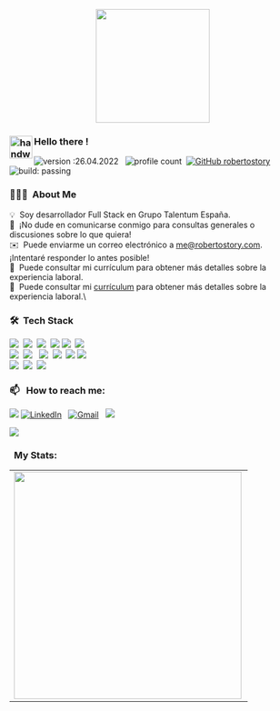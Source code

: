 <p align="center"><img src="https://user-images.githubusercontent.com/23401021/165251060-167b4745-68ba-4ab7-9842-6a1253715adc.png" width='200' align='center'/></p>

### <img alt="handwavegif" src="https://user-images.githubusercontent.com/39513876/112366216-8cfe7400-8cfe-11eb-8116-7d3dbae20e97.gif" width='40' align="left"/> Hello there !
![version :26.04.2022](https://img.shields.io/badge/version-26.04.2022-informational) &nbsp;
![profile count](https://komarev.com/ghpvc/?username=robertostory&color=red)&nbsp;
[![GitHub robertostory](https://img.shields.io/github/followers/robertostory?label=follow&style=social)](https://github.com/robertostory)&nbsp;
![build: passing](https://img.shields.io/badge/build-passing-success)
### 👨🏻‍💻 &nbsp;About Me

💡 &nbsp;Soy desarrollador Full Stack en Grupo Talentum España.\
💬 &nbsp;¡No dude en comunicarse conmigo para consultas generales o discusiones sobre lo que quiera!\
✉️ &nbsp;Puede enviarme un correo electrónico a me@robertostory.com. ¡Intentaré responder lo antes posible!\
📄 &nbsp;Puede consultar mi currículum para obtener más detalles sobre la experiencia laboral.\
📄 &nbsp;Puede consultar mi [currículum](https://drive.google.com/file/d/13BwDMfDrNXgUnNEzA3G8ya4363PnOz3M/view?usp=sharing) para obtener más detalles sobre la experiencia laboral.\

### 🛠 &nbsp;Tech Stack
<p align="left">
<img src="https://img.shields.io/badge/-PHP-05122A?style=flat&logo=php"/>&nbsp;
<img src="https://img.shields.io/badge/-JavaScript-05122A?style=flat&logo=javascript"/>&nbsp;
<img src="https://img.shields.io/badge/-HTML-05122A?style=flat&logo=HTML5"/>&nbsp;
<img src="https://img.shields.io/badge/-CSS-05122A?style=flat&logo=CSS3&logoColor=1572B6"/>
<img src="https://img.shields.io/badge/-MySql-05122A?style=flat&logo=mysql&logoColor=E17511"/>&nbsp;
<img src="https://img.shields.io/badge/-MariaDB-05122A?style=flat&logo=mariadb&logoColor=1F2E5C"/> <br>
<img src="https://img.shields.io/badge/-Bootstrap-05122A?style=flat&logo=bootstrap&logoColor=563D7C"/>&nbsp;
<img src="https://img.shields.io/badge/-Laravel-05122A?style=flat&logo=laravel&logoColor=ff0000"/>&nbsp;&nbsp;
<img src="https://img.shields.io/badge/-Livewire-05122A?style=flat&logo=livewire&logoColor=ED64A6"/>&nbsp;
<img src="https://img.shields.io/badge/-Vue-05122A?style=flat&logo=Vue.js&logoColor=4fc08d"/>&nbsp;
<img src="https://img.shields.io/badge/React-05122A?style=flat&logo=react&logoColor=%2361DAFB"/> 
<img src="https://img.shields.io/badge/-Jquery-05122A?style=flat&logo=jquery&logoColor=0863A2"/> <br>
<img src="https://img.shields.io/badge/-Git-05122A?style=flat&logo=git"/>&nbsp;
<img src="https://img.shields.io/badge/-GitHub-05122A?style=flat&logo=github"/>&nbsp;
<img src="https://img.shields.io/badge/-Visual%20Studio%20Code-05122A?style=flat&logo=visual-studio-code&logoColor=007ACC"/>&nbsp;
     </p>
     
### 📫 &nbsp; How to reach me:

<a href="https://gist.github.com/robertostory"><img src="https://img.shields.io/badge/-GitHub Gist-05122A?style=flat&logo=github"/></a>
<a href="https://www.linkedin.com/in/robertostory/"><img alt="LinkedIn" src="https://img.shields.io/badge/linkedin%20-%230077B5.svg?&style=flat&logo=linkedin&logoColor=white"/></a> &nbsp;
<a href="mailto:roberto.story@gmail.com"><img alt="Gmail" src="https://img.shields.io/badge/Gmail-D14836?style=flat&logo=gmail&logoColor=white" /></a> &nbsp;
<a href="https://instagram.com/robertostory"><img src="https://img.shields.io/badge/-@robertostory-E4405F?style=flat&logo=Instagram&logoColor=white"/></a> &nbsp; 
 
 <a href="https://www.buymeacoffee.com/robertostory"><img src="https://img.buymeacoffee.com/button-api/?text=Buy me a coffee&emoji=&slug=robertostory&button_colour=5F7FFF&font_colour=ffffff&font_family=Lato&outline_colour=000000&coffee_colour=FFDD00" /></a>
 
 ### &nbsp; My Stats:
 
<center>
  <table>
    <tr>
        <td><img width="400px" align="left" src="https://github-readme-stats.vercel.app/api/top-langs/?username=robertostory&count_private=true&langs_count=7&layout=compact&theme=dark" /></td>
        <!--<td><img width="495px" align="left" src="https://github-readme-stats.vercel.app/api?username=robertostory&show_icons=true&count_private=true&theme=dark&hide=commits" /></td> -->
    </tr>   
  </table>
</center>
